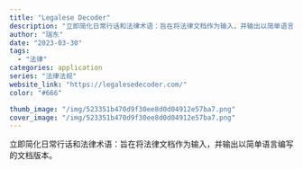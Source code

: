 ```yaml
---
title: "Legalese Decoder"
description: "立即简化日常行话和法律术语：旨在将法律文档作为输入，并输出以简单语言编写的文档版本。"
author: "瑞东"
date: "2023-03-30"
tags:
  - "法律"
categories: application
series: "法律法规"
website_link: "https://legalesedecoder.com/"
color: "#666"

thumb_image: "/img/523351b470d9f30ee8d0d04912e57ba7.png"
cover_image: "/img/523351b470d9f30ee8d0d04912e57ba7.png"
---
```


立即简化日常行话和法律术语：旨在将法律文档作为输入，并输出以简单语言编写的文档版本。
